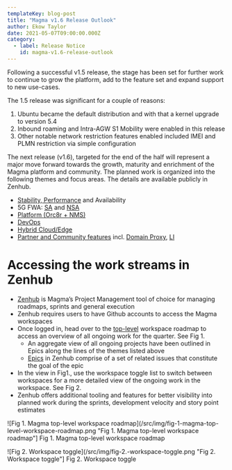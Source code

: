 ```yaml
---
templateKey: blog-post
title: "Magma v1.6 Release Outlook"
author: Ekow Taylor
date: 2021-05-07T09:00:00.000Z
category:
  - label: Release Notice
    id: magma-v1.6-release-outlook
---
```


Following a successful v1.5 release, the stage has been set for further work to continue to grow the platform, add to the feature set and expand support to new use-cases.

The 1.5 release was significant for a couple of reasons:
1. Ubuntu became the default distribution and with that a kernel upgrade to version 5.4
2. Inbound roaming and Intra-AGW S1 Mobility were enabled in this release
3. Other notable network restriction features enabled included IMEI and PLMN restriction via simple configuration

The next release (v1.6), targeted for the end of the half will represent a major move forward towards the growth, maturity and enrichment of the Magma platform and community. The planned work is organized into the following themes and focus areas. The details are available publicly in Zenhub.
- [Stability, Performance](https://app.zenhub.com/workspaces/magma--stability-and-performance-608c7a8e3528ba000ecd7920/roadmap) and Availability
- 5G FWA: [SA](https://app.zenhub.com/workspaces/magma--5g-sa-60871e99b9326f001696b1ee/board?repos=170803235) and [NSA](https://app.zenhub.com/workspaces/magma--5g-nsa-608c78da59046d0013cf318f/roadmap)
- [Platform (Orc8r + NMS)](https://app.zenhub.com/workspaces/magma--platform-607edea0598dec000e04a56b/roadmap)
- [DevOps](https://app.zenhub.com/workspaces/magma--devops-5f98596bdbbaee000ef2c1f6/roadmap)
- [Hybrid Cloud/Edge](https://app.zenhub.com/workspaces/magma--hybrid-cloudedge-608c919dd66ae30010cbd1c1/roadmap)
- [Partner and Community features](https://app.zenhub.com/workspaces/magma--partnercommunity-features-609035a052e621000fbda977/roadmap) incl. [Domain Proxy](https://app.zenhub.com/workspaces/magma--domain-proxy-development-6064cb9d84ca0600135548c9/roadmap), [LI](https://app.zenhub.com/workspaces/magma--li-5fdce1d87a970e001c1f531e/roadmap)

# Accessing the work streams in Zenhub
- [Zenhub](https://app.zenhub.com/workspaces/magma-5fac75d3e2cd890011f1677a/board?repos=170803235) is Magma’s Project Management tool of choice for managing roadmaps, sprints and general execution
- Zenhub requires users to have Github accounts to access the Magma workspaces
- Once logged in, head over to the [top-level](https://app.zenhub.com/workspaces/magma-5fac75d3e2cd890011f1677a/roadmap) workspace roadmap to access an overview of all ongoing work for the quarter. See Fig 1.
	- An aggregate view of all ongoing projects have been outlined in Epics along the lines of the themes listed above
	- [Epics](https://help.zenhub.com/support/solutions/articles/43000010341-an-intro-to-zenhub-epics) in Zenhub comprise of a set of related issues that constitute the goal of the epic
- In the view in Fig1., use the workspace toggle list to switch between workspaces for a more detailed view of the ongoing work in the workspace. See Fig 2.
- Zenhub offers additional tooling and features for better visibility into planned work during the sprints, development velocity and story point estimates

![Fig 1. Magma top-level workspace roadmap](/src/img/fig-1-magma-top-level-workspace-roadmap.png "Fig 1. Magma top-level workspace roadmap"]
Fig 1. Magma top-level workspace roadmap

![Fig 2. Workspace toggle](/src/img/fig-2.-workspace-toggle.png "Fig 2. Workspace toggle"]
Fig 2. Workspace toggle